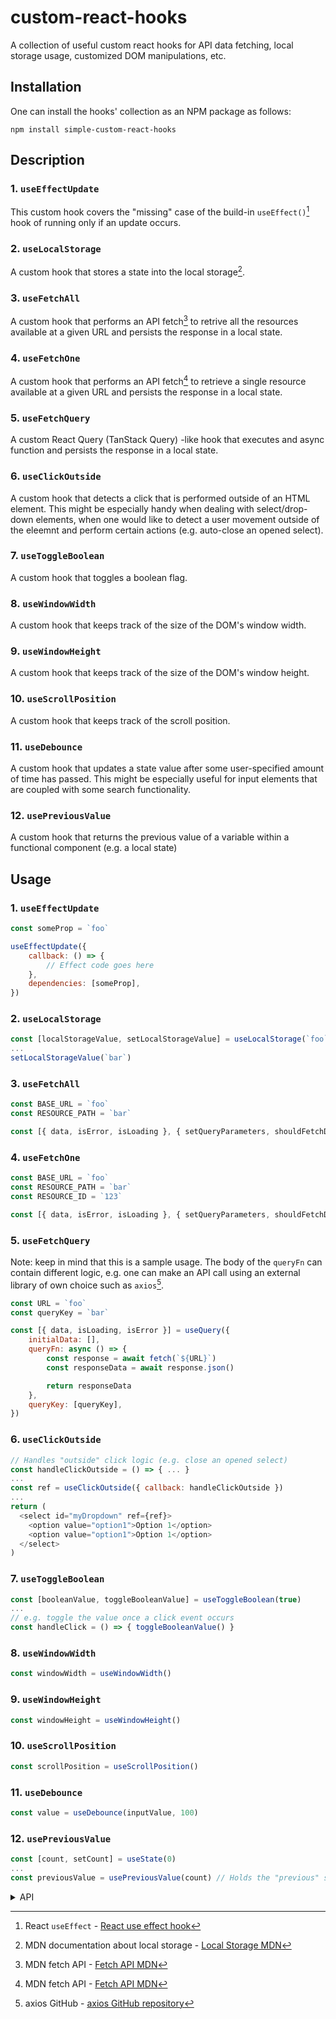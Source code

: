 # custom-react-hooks

A collection of useful custom react hooks for API data fetching, local storage usage, customized DOM manipulations, etc.

## Installation

One can install the hooks' collection as an NPM package as follows:

```
npm install simple-custom-react-hooks
```

## Description

### 1. `useEffectUpdate`

This custom hook covers the "missing" case of the build-in `useEffect()`[^1] hook of running only if an update occurs.
 
### 2. `useLocalStorage`

A custom hook that stores a state into the local storage[^2].

### 3. `useFetchAll`

A custom hook that performs an API fetch[^3] to retrive all the resources available at a given URL and persists the response in a local state.

### 4. `useFetchOne`

A custom hook that performs an API fetch[^3] to retrieve a single resource available at a given URL and persists the response in a local state.

### 5. `useFetchQuery`

A custom React Query (TanStack Query) -like hook that executes and async function and persists the response in a local state.

### 6. `useClickOutside`

A custom hook that detects a click that is performed outside of an HTML element. This might be especially handy when dealing with select/drop-down elements, when one would like to detect a user movement outside of the
eleemnt and perform certain actions (e.g. auto-close an opened select).

### 7. `useToggleBoolean`

A custom hook that toggles a boolean flag.

### 8. `useWindowWidth`

A custom hook that keeps track of the size of the DOM's window width.

### 9. `useWindowHeight`

A custom hook that keeps track of the size of the DOM's window height.

### 10. `useScrollPosition`

A custom hook that keeps track of the scroll position. 

### 11. `useDebounce`

A custom hook that updates a state value after some user-specified amount of time has passed. This might be especially useful for input elements that are coupled with some search functionality.

### 12. `usePreviousValue`

A custom hook that returns the previous value of a variable within a functional component (e.g. a local state) 

## Usage

### 1. `useEffectUpdate`

```js
const someProp = `foo`

useEffectUpdate({
    callback: () => {
        // Effect code goes here
    },
    dependencies: [someProp],
})
```

### 2. `useLocalStorage`

```js
const [localStorageValue, setLocalStorageValue] = useLocalStorage(`foo`)
...
setLocalStorageValue(`bar`)
```

### 3. `useFetchAll`

```js
const BASE_URL = `foo`
const RESOURCE_PATH = `bar`

const [{ data, isError, isLoading }, { setQueryParameters, shouldFetchData }] = useFetchAll(BASE_URL}/${RESOURCE_PATH}`)
```

### 4. `useFetchOne`

```js
const BASE_URL = `foo`
const RESOURCE_PATH = `bar`
const RESOURCE_ID = `123`

const [{ data, isError, isLoading }, { setQueryParameters, shouldFetchData }] = useFetchAll(BASE_URL}/${RESOURCE_PATH}/${RESOURCE_ID}`)
```

### 5. `useFetchQuery`

Note: keep in mind that this is a sample usage. The body of the `queryFn` can contain different logic, e.g. one can make an API call using an external library of own choice such as `axios`[^4].

```js
const URL = `foo`
const queryKey = `bar`

const [{ data, isLoading, isError }] = useQuery({
    initialData: [],
    queryFn: async () => {
        const response = await fetch(`${URL}`)
        const responseData = await response.json()

        return responseData
    },
    queryKey: [queryKey],
})
```

### 6. `useClickOutside`

```js
// Handles "outside" click logic (e.g. close an opened select)
const handleClickOutside = () => { ... }
...
const ref = useClickOutside({ callback: handleClickOutside })
...
return (
  <select id="myDropdown" ref={ref}>
    <option value="option1">Option 1</option>
    <option value="option1">Option 1</option>
  </select>
)
```

### 7. `useToggleBoolean`

```js
const [booleanValue, toggleBooleanValue] = useToggleBoolean(true)
...
// e.g. toggle the value once a click event occurs
const handleClick = () => { toggleBooleanValue() }
```

### 8. `useWindowWidth`

```js
const windowWidth = useWindowWidth() 
```

### 9. `useWindowHeight`

```js
const windowHeight = useWindowHeight() 
```

### 10. `useScrollPosition`

```js
const scrollPosition = useScrollPosition() 
```

### 11. `useDebounce`

```js
const value = useDebounce(inputValue, 100) 
```

### 12. `usePreviousValue`

```js
const [count, setCount] = useState(0)
...
const previousValue = usePreviousValue(count) // Holds the "previous" state 
```
<details>
  <summary>API</summary>
  
  ### 1. useEffectUpdate
  
  In the following `objArg: Args<T>` is used to describe the object argument that is passed to the hook.

#### *objArg.dependencies*

Type: `Array<T>`

#### *objArg.callback*

Type: `() => void`
***

### 2. `useLocalStorage`

#### *key*

Type: `string`
***

### 3. `useFetchAll`

#### *uri*

Type: `string`

#### *queryParams*

Type: `QueryParams`

Default value: `{ limit: 100 }: QueryParams`

```js
  type QueryParams = {
    limit: number
    page?: number
    sort?: Sort
  }

  type Sort = {
    sortOrder: SortOrderEnum
    sortField: string
  }

  enum SortOrderEnum {
    asc = `ASC`,
    DESC = `DESC`
  }
```

#### *initialData*

Type: `Array<T>`

Default value: `[]`
***

### 4. `useFetchOne`

#### *uri*

Type: `string`

#### *id*

Type: `string`

#### *initialData*

Type: `object`
***

### 5. `useFetchQuery`

In the following objArg: Args<T> is used to describe the object argument passed to the hook.

#### *objArg.initialData*

Type: `Array<T>`

#### *objArg.queryKey*

Type: `Array<string>`

#### *queryFn*

Type: `() => Promise<T>`
***

### 6. `useClickOutside`

In the following objArg: Args is used to describe the object that is passed to the hook.

#### *objArg.callback*

Type: `() => void`
***

### 7. `useToggleBoolean`

#### *initialValue*

Type: `boolean`
***

### 8. `useWindowWidth`

#### *initialWindowWidth*

Type: `number`
***

### 9. `useWindowHeight`

#### *initialWindowHeight*

Type: `number`
***

### 10. `useScrollPosition`

#### *initialScrollPosition*

Type: `number`
***

### 11. `useDebounce`

##### *value*

Type: `string`

#### *delay*

Type: `number`
***

### 12. `usePreviousValue`

##### *value*

Type: `JSValueType = string | boolean | number`

</details>

[^1]: React `useEffect` - [React use effect hook](https://react.dev/reference/react/useEffect)
[^2]: MDN documentation about local storage - [Local Storage MDN](https://developer.mozilla.org/en-US/docs/Web/API/Window/localStorage)
[^3]: MDN fetch API - [Fetch API MDN](https://developer.mozilla.org/en-US/docs/Web/API/Fetch_API)
[^4]: axios GitHub - [axios GitHub repository](https://github.com/axios/axios)
